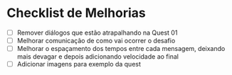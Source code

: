 # Checklist de Melhorias

- [ ] Remover diálogos que estão atrapalhando na Quest 01
- [ ] Melhorar comunicação de como vai ocorrer o desafio
- [ ] Melhorar o espaçamento dos tempos entre cada mensagem, deixando mais devagar e depois adicionando velocidade ao final
- [ ] Adicionar imagens para exemplo da quest
